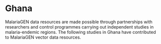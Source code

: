 # Ghana

MalariaGEN data resources are made possible through partnerships with researchers and control programmes carrying out independent studies in malaria-endemic regions. The following studies in Ghana have contributed to MalariaGEN vector data resources.

```{tableofcontents}
```

